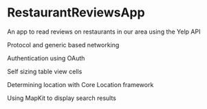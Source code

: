 # RestaurantReviewsApp
An app to read reviews on restaurants in our area using the Yelp API


Protocol and generic based networking

Authentication using OAuth

Self sizing table view cells

Determining location with Core Location framework

Using MapKit to display search results
